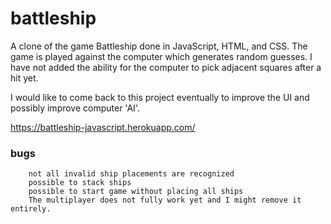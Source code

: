 # battleship
A clone of the game Battleship done in JavaScript, HTML, and CSS. The game is played against the computer which generates random guesses. I have not added the
ability for the computer to pick adjacent squares after a hit yet. 

I would like to come back to this project eventually to improve the UI and possibly improve computer 'AI'. 


https://battleship-javascript.herokuapp.com/

### bugs

        not all invalid ship placements are recognized
        possible to stack ships
        possible to start game without placing all ships
        The multiplayer does not fully work yet and I might remove it entirely.


    

